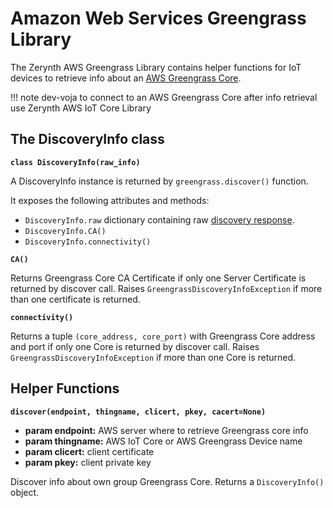 # Amazon Web Services Greengrass Library

The Zerynth AWS Greengrass Library contains helper functions for IoT devices to retrieve info about an [AWS Greengrass Core](https://aws.amazon.com/greengrass/).

!!! note
    dev-voja
	to connect to an AWS Greengrass Core after info retrieval use Zerynth AWS IoT Core Library



## The DiscoveryInfo class


**`class DiscoveryInfo(raw_info)`**

A DiscoveryInfo instance is returned by `greengrass.discover()` function.

It exposes the following attributes and methods:


* `DiscoveryInfo.raw` dictionary containing raw [discovery response](https://docs.aws.amazon.com/greengrass/latest/developerguide/gg-discover-api.html#gg-discover-response-doc).
* `DiscoveryInfo.CA()`
* `DiscoveryInfo.connectivity()`


**`CA()`**

Returns Greengrass Core CA Certificate if only one Server Certificate is returned by discover call. Raises `GreengrassDiscoveryInfoException` if more than one certificate is returned.


**`connectivity()`**

Returns a tuple `(core_address, core_port)` with Greengrass Core address and port if only one Core is returned by discover call. Raises `GreengrassDiscoveryInfoException` if more than one Core is returned.

## Helper Functions


**`discover(endpoint, thingname, clicert, pkey, cacert=None)`**


* **param endpoint:**   AWS server where to retrieve Greengrass core info
* **param thingname:**   AWS IoT Core or AWS Greengrass Device name
* **param clicert:**   client certificate
* **param pkey:**   client private key


Discover info about own group Greengrass Core. Returns a `DiscoveryInfo()` object.
<!--stackedit_data:
eyJoaXN0b3J5IjpbLTEwODQwNTcxMjJdfQ==
-->